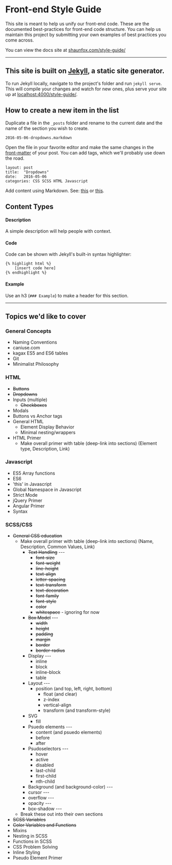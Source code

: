 # Front-end Style Guide

This site is meant to help us unify our front-end code. These are the documented best-practices for front-end code structure. You can help us maintain this project by submitting your own examples of best practices you come across.

You can view the docs site at [shaunfox.com/style-guide/](http://shaunfox.com/style-guide/)

---

## This site is built on [Jekyll](https://jekyllrb.com/), a static site generator.

To run Jekyll locally, navigate to the project's folder and run `jekyll serve`. This will compile your changes and watch for new ones, plus serve your site up at [localhost:4000/style-guide/](http://localhost:4000/style-guide/).

## How to create a new item in the list

Duplicate a file in the `_posts` folder and rename to the current date and the name of the section you wish to create.

	2016-05-06-dropdowns.markdown

Open the file in your favorite editor and make the same changes in the [front-matter](https://jekyllrb.com/docs/frontmatter/) of your post. You can add tags, which we'll probably use down the road.

	layout: post
	title:  "Dropdowns"
	date:   2016-05-06
	categories: CSS SCSS HTML Javascript

Add content using Markdown. See: [this](https://daringfireball.net/projects/markdown/syntax) or [this](https://github.com/adam-p/markdown-here/wiki/Markdown-Cheatsheet).

## Content Types

#### Description

A simple description will help people with context.

#### Code

Code can be shown with Jekyll's built-in syntax highlighter:

	{% highlight html %}
		[insert code here]
	{% endhighlight %}

#### Example

Use an h3 (`### Example`) to make a header for this section.

---

## Topics we'd like to cover

### General Concepts

- Naming Conventions
- caniuse.com
- kagax ES5 and ES6 tables
- Git
- Minimalist Philosophy

### HTML

- ~~Buttons~~
- ~~Dropdowns~~
- Inputs (multiple)
	- ~~Checkboxes~~
- Modals
- Buttons vs Anchor tags
- General HTML
	- Element Display Behavior
	- Minimal nesting/wrappers
- HTML Primer
	- Make overall primer with table (deep-link into sections) (Element type, Description, Link)

### Javascript

- ES5 Array functions
- ES6
- 'this' in Javascript
- Global Namespace in Javascript
- Strict Mode
- jQuery Primer
- Angular Primer
- Syntax

### SCSS/CSS

- ~~General CSS education~~
	- Make overall primer with table (deep-link into sections) (Name, Description, Common Values, Link)
	    - ~~Text Handling~~ ---
	        - ~~font-size~~
	        - ~~font-weight~~
	        - ~~line-height~~
	        - ~~text-align~~
	        - ~~letter-spacing~~
	        - ~~text-transform~~
	        - ~~text-decoration~~
	        - ~~font-family~~
	        - ~~font-style~~
	        - ~~color~~
	        - ~~whitespace~~ - ignoring for now
	    - ~~Box Model~~ ---
	        - ~~width~~
	        - ~~height~~
	        - ~~padding~~
	        - ~~margin~~
	        - ~~border~~
	        - ~~border-radius~~
	    - Display ---
	        - inline
	        - block
	        - inline-block
	        - table
	    - Layout ---
          - position (and top, left, right, bottom)
	        - float (and clear)
	        - z-index
	        - vertical-align
	        - transform (and transform-style)
	    - SVG
	        - fill
	    - Psuedo elements ---
	         - content (and psuedo elements)
	         - before
	         - after
	    - Psudoselectors ---
	        - hover
	        - active
	        - disabled
	        - last-child
	        - first-child
	        - nth-child
	    - Background (and background-color) ---
	    - cursor ---
	    - overflow ---
	    - opacity ---
	    - box-shadow ---
	- Break these out into their own sections
- ~~SCSS Variables~~
- ~~Color Variables and Functions~~
- Mixins
- Nesting in SCSS
- Functions in SCSS
- CSS Problem Solving
- Inline Styling
- Pseudo Element Primer
